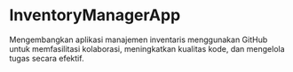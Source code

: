 # InventoryManagerApp
Mengembangkan aplikasi manajemen inventaris menggunakan GitHub untuk memfasilitasi kolaborasi, meningkatkan kualitas kode, dan mengelola tugas secara efektif.
